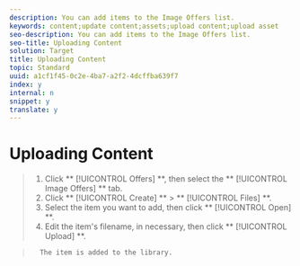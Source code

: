 ```yaml
---
description: You can add items to the Image Offers list.
keywords: content;update content;assets;upload content;upload asset
seo-description: You can add items to the Image Offers list.
seo-title: Uploading Content
solution: Target
title: Uploading Content
topic: Standard
uuid: a1cf1f45-0c2e-4ba7-a2f2-4dcffba639f7
index: y
internal: n
snippet: y
translate: y
---
```


# Uploading Content


>1. Click ** [!UICONTROL  Offers] **, then select the ** [!UICONTROL  Image Offers] ** tab.
>1. Click ** [!UICONTROL  Create] ** > ** [!UICONTROL  Files] **.
>1. Select the item you want to add, then click ** [!UICONTROL  Open] **.
>1. Edit the item's filename, in necessary, then click ** [!UICONTROL  Upload] **.

>       The item is added to the library. 
